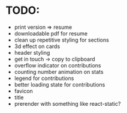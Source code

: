 # TODO:

- print version => resume
- downloadable pdf for resume
- clean up repetitive styling for sections
- 3d effect on cards
- header styling
- get in touch -> copy to clipboard
- overflow indicator on contributions
- counting number animation on stats
- legend for contributions
- better loading state for contributions
- favicon
- title
- prerender with something like react-static?
